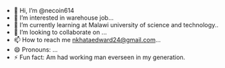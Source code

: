 - 👋 Hi, I’m @necoin614
- 👀 I’m interested in warehouse job...
- 🌱 I’m currently learning at Malawi university of science and technology..
- 💞️ I’m looking to collaborate on ...
- 📫 How to reach me nkhataedward24@gmail.com...
- 😄 Pronouns: ...
- ⚡ Fun fact: Am had working man everseen in my generation.

<!---
necoin614/necoin614 is a ✨ special ✨ repository because its `README.md` (this file) appears on your GitHub profile.
You can click the Preview link to take a look at your changes.
--->
